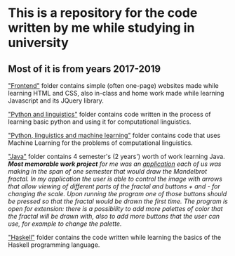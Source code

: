 # This is a repository for the code written by me while studying in university
## Most of it is from years 2017-2019


["Frontend"](https://github.com/melamotome/code-from-uni/tree/main/frontend) folder contains simple (often one-page) websites made while learning HTML and CSS, also in-class and home work made while learning Javascript and its JQuery library.


["Python and linguistics"](https://github.com/melamotome/code-from-uni/tree/main/Python%20and%20linguistics) folder contains code written in the process of learning basic python and using it for computational linguistics.


["Python, linguistics and machine learning"](https://github.com/melamotome/code-from-uni/tree/main/Python%2C%20linguistics%20and%20machine%20learning) folder contains code that uses Machine Learning for the problems of computational linguistics.


["Java"](https://github.com/melamotome/code-from-uni/tree/main/Java) folder contains 4 semester's (2 years') worth of work learning Java.
<br/>***Most memorable work project** for me was an [application](https://github.com/melamotome/code-from-uni/blob/main/Java/Semester%203-4/fractals/DoFractal.java) each of us was making in the span of one semester that would draw the Mandelbrot fractal. In my application the user is able to control the image with arrows that allow viewing of different parts of the fractal and buttons + and - for changing the scale. Upon running the program one of those buttons should be pressed so that the fractal would be drawn the first time. The program is open for extension: there is a possibility to add more palettes of color that the fractal will be drawn with, also to add more buttons that the user can use, for example to change the palette.*


["Haskell"](https://github.com/melamotome/code-from-uni/tree/main/Haskell) folder contains the code written while learning the basics of the Haskell programming language.
